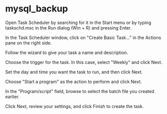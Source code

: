 # mysql_backup
Open Task Scheduler by searching for it in the Start menu or by typing taskschd.msc in the Run dialog (Win + R) and pressing Enter.

In the Task Scheduler window, click on "Create Basic Task..." in the Actions pane on the right side.

Follow the wizard to give your task a name and description.

Choose the trigger for the task. In this case, select "Weekly" and click Next.

Set the day and time you want the task to run, and then click Next.

Choose "Start a program" as the action to perform and click Next.

In the "Program/script" field, browse to select the batch file you created earlier.

Click Next, review your settings, and click Finish to create the task.
